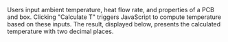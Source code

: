 Users input ambient temperature, heat flow rate, and properties of a PCB and box. Clicking "Calculate T" triggers JavaScript to compute temperature based on these inputs. The result, displayed below, presents the calculated temperature with two decimal places.​
